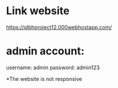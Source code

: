 # Link website
https://qlbhproject12.000webhostapp.com/
# admin account:
username: admin
password: admin123

*The website is not responsive
